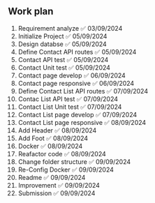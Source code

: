 ## Work plan

1. Requirement analyze ✅ 03/09/2024
2. Initialize Project ✅ 05/09/2024
3. Design databse ✅ 05/09/2024
4. Define Contact API routes ✅ 05/09/2024
5. Contact API test ✅ 05/09/2024
6. Contact Unit test ✅ 05/09/2024
7. Contact page develop ✅ 06/09/2024
8. Contact page responsive ✅ 06/09/2024
9. Define Contact List API routes ✅ 07/09/2024
10. Contac List API test ✅ 07/09/2024
11. Contact List Unit test ✅ 07/09/2024
12. Contact List page develop ✅ 07/09/2024
13. Contact List page responsive ✅ 08/09/2024
14. Add Header ✅ 08/09/2024
15. Add Foot ✅ 08/09/2024
16. Docker ✅ 08/09/2024
17. Reafactor code ✅ 08/09/2024
18. Change folder structure ✅ 09/09/2024
19. Re-Config Docker ✅ 09/09/2024
20. Readme ✅ 09/09/2024
21. Improvement ✅ 09/09/2024
22. Submission ✅ 09/09/2024
